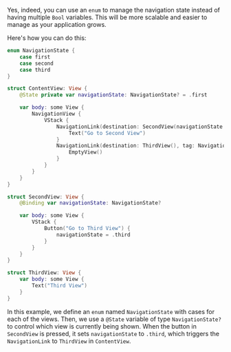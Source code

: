 

Yes, indeed, you can use an `enum` to manage the navigation state instead of having multiple `Bool` variables. This will be more scalable and easier to manage as your application grows.

Here's how you can do this:

```swift
enum NavigationState {
    case first
    case second
    case third
}

struct ContentView: View {
    @State private var navigationState: NavigationState? = .first

    var body: some View {
        NavigationView {
            VStack {
                NavigationLink(destination: SecondView(navigationState: $navigationState), tag: NavigationState.second, selection: $navigationState) {
                    Text("Go to Second View")
                }
                NavigationLink(destination: ThirdView(), tag: NavigationState.third, selection: $navigationState) {
                    EmptyView()
                }
            }
        }
    }
}

struct SecondView: View {
    @Binding var navigationState: NavigationState?

    var body: some View {
        VStack {
            Button("Go to Third View") {
                navigationState = .third
            }
        }
    }
}

struct ThirdView: View {
    var body: some View {
        Text("Third View")
    }
}
```

In this example, we define an `enum` named `NavigationState` with cases for each of the views. Then, we use a `@State` variable of type `NavigationState?` to control which view is currently being shown. When the button in `SecondView` is pressed, it sets `navigationState` to `.third`, which triggers the `NavigationLink` to `ThirdView` in `ContentView`.
